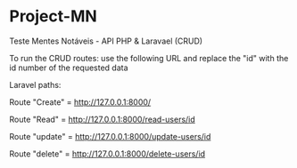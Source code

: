 # Project-MN
 Teste Mentes Notáveis - API PHP & Laravael (CRUD)


To run the CRUD routes: use the following URL and replace the "id" with the id number of the requested data

Laravel paths:

Route "Create" = http://127.0.0.1:8000/

Route "Read" = http://127.0.0.1:8000/read-users/id

Route "update" = http://127.0.0.1:8000/update-users/id

Route "delete" = http://127.0.0.1:8000/delete-users/id
